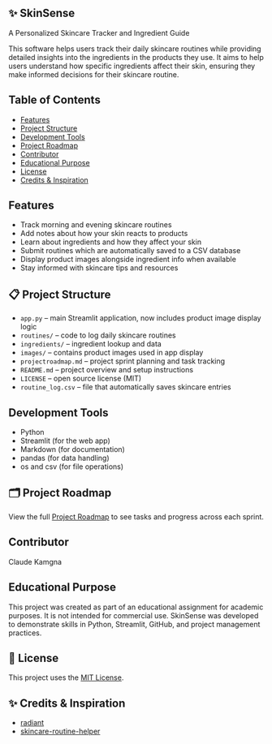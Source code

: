 ## ✨ SkinSense
A Personalized Skincare Tracker and Ingredient Guide

This software helps users track their daily skincare routines while providing detailed insights into the ingredients in the products they use. It aims to help users understand how specific ingredients affect their skin, ensuring they make informed decisions for their skincare routine.

## Table of Contents  
- [Features](#features)  
- [Project Structure](#project-structure)  
- [Development Tools](#development-tools)  
- [Project Roadmap](#project-roadmap)  
- [Contributor](#contributor)  
- [Educational Purpose](#educational-purpose)  
- [License](#license)  
- [Credits & Inspiration](#credits--inspiration)   

## Features  
- Track morning and evening skincare routines  
- Add notes about how your skin reacts to products  
- Learn about ingredients and how they affect your skin  
- Submit routines which are automatically saved to a CSV database  
- Display product images alongside ingredient info when available  
- Stay informed with skincare tips and resources  

## 📋 Project Structure  
- `app.py` – main Streamlit application, now includes product image display logic  
- `routines/` – code to log daily skincare routines  
- `ingredients/` – ingredient lookup and data  
- `images/` – contains product images used in app display  
- `projectroadmap.md` – project sprint planning and task tracking  
- `README.md` – project overview and setup instructions  
- `LICENSE` – open source license (MIT)  
- `routine_log.csv` – file that automatically saves skincare entries  

## Development Tools  
- Python  
- Streamlit (for the web app)  
- Markdown (for documentation)  
- pandas (for data handling)  
- os and csv (for file operations)  

## 🗂️ Project Roadmap  
View the full [Project Roadmap](projectroadmap.md) to see tasks and progress across each sprint.  
  
## Contributor  
Claude Kamgna  

## Educational Purpose  
This project was created as part of an educational assignment for academic purposes. It is not intended for commercial use. SkinSense was developed to demonstrate skills in Python, Streamlit, GitHub, and project management practices.  

## 📄 License  
This project uses the [MIT License](LICENSE). 

## ✨ Credits & Inspiration  
- [radiant](https://github.com/trnle/radiant) 
- [skincare-routine-helper](https://github.com/florating/skincare-routine-helper)  
